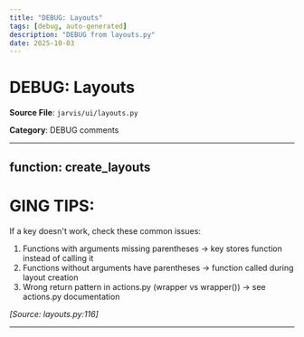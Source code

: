 ```yaml
---
title: "DEBUG: Layouts"
tags: [debug, auto-generated]
description: "DEBUG from layouts.py"
date: 2025-10-03
---
```


# DEBUG: Layouts

**Source File**: `jarvis/ui/layouts.py`

**Category**: DEBUG comments

---

## function: create_layouts

<a id="function:-create_layouts-1"></a>

GING TIPS:
===============
If a key doesn't work, check these common issues:
1. Functions with arguments missing parentheses → key stores function instead of calling it
2. Functions without arguments have parentheses → function called during layout creation
3. Wrong return pattern in actions.py (wrapper vs wrapper()) → see actions.py documentation

*[Source: layouts.py:116]*

---

